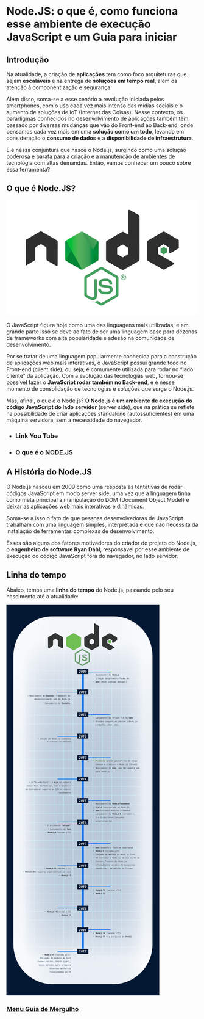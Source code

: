 # Node.JS: o que é, como funciona esse ambiente de execução JavaScript e um Guia para iniciar

## Introdução

Na atualidade, a criação de **aplicações** tem como foco arquiteturas que sejam **escaláveis** e na entrega de **soluções em tempo real**, além da atenção à componentização e segurança.

Além disso, soma-se a esse cenário a revolução iniciada pelos smartphones, com o uso cada vez mais intenso das mídias sociais e o aumento de soluções de IoT (Internet das Coisas). Nesse contexto, os paradigmas conhecidos no desenvolvimento de aplicações também têm passado por diversas mudanças que vão do Front-end ao Back-end, onde pensamos cada vez mais em uma **solução como um todo**, levando em consideração o **consumo de dados** e a **disponibilidade de infraestrutura**.

E é nessa conjuntura que nasce o Node.js, surgindo como uma solução poderosa e barata para a criação e a manutenção de ambientes de tecnologia com altas demandas. Então, vamos conhecer um pouco sobre essa ferramenta?

## O que é Node.JS?

<img src="img/node-js.jpg">

O JavaScript figura hoje como uma das linguagens mais utilizadas, e em grande parte isso se deve ao fato de ser uma linguagem base para dezenas de frameworks com alta popularidade e adesão na comunidade de desenvolvimento.

Por se tratar de uma linguagem popularmente conhecida para a construção de aplicações web mais interativas, o JavaScript possui grande foco no Front-end (client side), ou seja, é comumente utilizada para rodar no “lado cliente” da aplicação. Com a evolução das tecnologias web, tornou-se possível fazer o **JavaScript rodar também no Back-end**, e é nesse momento de consolidação de tecnologias e soluções que surge o Node.js.

Mas, afinal, o que é o Node.js? **O Node.js é um ambiente de execução do código JavaScript do lado servidor** (server side), que na prática se reflete na possibilidade de criar aplicações standalone (autossuficientes) em uma máquina servidora, sem a necessidade do navegador.

- ### Link You Tube

- ### [O que é o NODE.JS](https://www.youtube.com/watch?v=8VSTrZY8vwI)

## A História do Node.JS

O Node.js nasceu em 2009 como uma resposta às tentativas de rodar códigos JavaScript em modo server side, uma vez que a linguagem tinha como meta principal a manipulação do DOM (Document Object Model) e deixar as aplicações web mais interativas e dinâmicas.

Soma-se a isso o fato de que pessoas desenvolvedoras de JavaScript trabalham com uma linguagem simples, interpretada e que não necessita da instalação de ferramentas complexas de desenvolvimento.

Esses são alguns dos fatores motivadores do criador do projeto do Node.js, o **engenheiro de software Ryan Dahl**, responsável por esse ambiente de execução do código JavaScript fora do navegador, no lado servidor.

## Linha do tempo

Abaixo, temos uma **linha do tempo** do Node.js, passando pelo seu nascimento até a atualidade:

<img src="img/historia-node-js-linha-tempo.png">


### [Menu Guia de Mergulho](menu.md)